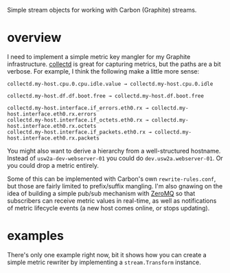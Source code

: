 Simple stream objects for working with Carbon (Graphite) streams.

# overview

I need to implement a simple metric key mangler for my Graphite infrastructure.  [collectd][collectd] is great for capturing metrics, but the paths are a bit verbose.  For example, I think the following make a little more sense:

    collectd.my-host.cpu.0.cpu.idle.value → collectd.my-host.cpu.0.idle
    
    collectd.my-host.df.df.boot.free → collectd.my-host.df.boot.free
    
    collectd.my-host.interface.if_errors.eth0.rx → collectd.my-host.interface.eth0.rx.errors
    collectd.my-host.interface.if_octets.eth0.rx → collectd.my-host.interface.eth0.rx.octets
    collectd.my-host.interface.if_packets.eth0.rx → collectd.my-host.interface.eth0.rx.packets

You might also want to derive a hierarchy from a well-structured hostname.  Instead of `usw2a-dev-webserver-01` you could do `dev.usw2a.webserver-01`.  Or you could drop a metric entirely.

Some of this can be implemented with Carbon's own `rewrite-rules.conf`, but those are fairly limited to prefix/suffix mangling.  I'm also gnawing on the idea of building a simple pub/sub mechanism with [ZeroMQ][zmq] so that subscribers can receive metric values in real-time, as well as notifications of metric lifecycle events (a new host comes online, or stops updating).

# examples

There's only one example right now, bit it shows how you can create a simple metric rewriter by implementing a `stream.Transform` instance.

[collectd]: http://collectd.org/
[zmq]: http://zeromq.org/
